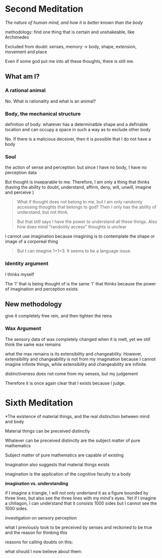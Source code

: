 # Second Meditation

*The nature of human mind, and how it is better known than the body*

methodology: find one thing that is certain and unshakeable, like Archimedes

Excluded from doubt: senses, memory -> body, shape, extension, movement and place

Even if some god put me into all these thoughts, there is still me.

## What am I?

### A rational animal

No. What is rationality and what is an animal?

### Body, the mechanical structure

definition of body: whatever has a determinatble shape and a definable location and can occupy a space in such a way as to exclude other body

No. If there is a malicious deceiver, then it is possible that I do not have a body

### Soul

the action of sense and perception: but since I have no body, I have no perception data

But thought is inseparable to me. Therefore, I am only a thing that thinks (having the ability to doubt, understand, affirm, deny, will, unwill, imagine and perceive )

> What if thought does not belong to me, but I am only randomly accessing thoughts that belongs to god? Then I only has the ability of understand, but not think.
>
> But that still says I have the power to understand all these things. Also how does mind "randomly access" thoughts is unclear

I cannot use imagination because imagining is to contemplate the shape or image of a corporeal thing

> But I can imagine 1+1=3. It seems to be a language issue.

### Identity argument

I thinks myself

The 'I' that is being thought of is the same 'I' that thinks because the power of imagination and perception exists

## New methodology

give it completely free rein, and then tighten the reins

### Wax Argument

The sensory data of wax completely changed when it is melt, yet we still think the same wax remains

what the max remains is its extensibility and changeability. However, extensibility and changeability is not from my imagination because I cannot imagine infinite things, while extensibility and changeability are infinite.

distinctiveness does not come from my senses, but my judgement

Therefore it is once again clear that I exists because I judge.


# Sixth Meditation

*The existence of material things, and the real distinction between mind and body

Material things can be preceived distinctly

Whatever can be preceived distinctly are the subject matter of pure mathematics

Subject matter of pure mathematics are capable of existing


Imagination also suggests that material things exists

imagination is the application of the cognitive faculty to a body


**imagination vs. understanding**

if I imagine a triangle, I will not only undertand it as a figure bounded by three lines, but also see the three lines with my mind's eyes. Yet if I imagine a chiliagon, I can understand that it consists 1000 sides but I cannot see the 1000 sides.


investigation on sensory perception

what I previously took to be preceived by senses and reckoned to be true and the reason for thinking this

reasons for calling doubts on this:

what should I now believe about them:
